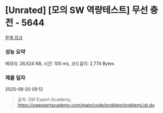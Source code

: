 # [Unrated] [모의 SW 역량테스트] 무선 충전 - 5644 

[문제 링크](https://swexpertacademy.com/main/code/problem/problemDetail.do?contestProbId=AWXRDL1aeugDFAUo) 

### 성능 요약

메모리: 26,624 KB, 시간: 100 ms, 코드길이: 2,774 Bytes

### 제출 일자

2025-08-20 09:12



> 출처: SW Expert Academy, https://swexpertacademy.com/main/code/problem/problemList.do